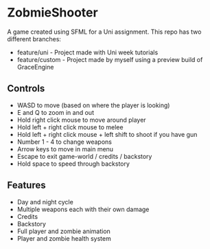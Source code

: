 # ZobmieShooter

A game created using SFML for a Uni assignment.
This repo has two different branches:
- feature/uni - Project made with Uni week tutorials
- feature/custom - Project made by myself using a preview build of GraceEngine

## Controls
- WASD to move (based on where the player is looking)
- E and Q to zoom in and out
- Hold right click mouse to move around player
- Hold left + right click mouse to melee
- Hold left + right click mouse + left shift to shoot if you have gun
- Number 1 - 4 to change weapons
- Arrow keys to move in main menu
- Escape to exit game-world / credits / backstory
- Hold space to speed through backstory

## Features
- Day and night cycle
- Multiple weapons each with their own damage
- Credits
- Backstory
- Full player and zombie animation
- Player and zombie health system